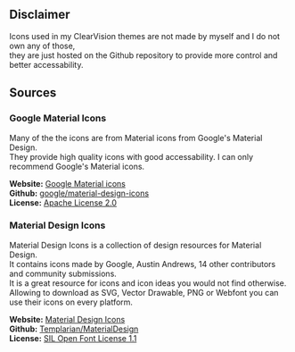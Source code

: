 ## Disclaimer
Icons used in my ClearVision themes are not made by myself and I do not own any of those,  
they are just hosted on the Github repository to provide more control and better accessability.

## Sources
### Google Material Icons
Many of the the icons are from Material icons from Google's Material Design.  
They provide high quality icons with good accessability. I can only recommend Google's Material icons.

**Website:** [Google Material icons](https://material.io/icons/)  
**Github:** [google/material-design-icons](https://github.com/google/material-design-icons)  
**License:** [Apache License 2.0](https://github.com/google/material-design-icons/blob/master/LICENSE)

### Material Design Icons
Material Design Icons is a collection of design resources for Material Design.  
It contains icons made by Google, Austin Andrews, 14 other contributors and community submissions.  
It is a great resource for icons and icon ideas you would not find otherwise.  
Allowing to download as SVG, Vector Drawable, PNG or Webfont you can use their icons on every platform.

**Website:** [Material Design Icons](https://materialdesignicons.com/)  
**Github:** [Templarian/MaterialDesign](https://github.com/Templarian/MaterialDesign)  
**License:** [SIL Open Font License 1.1](https://github.com/Templarian/MaterialDesign/blob/master/LICENSE)
